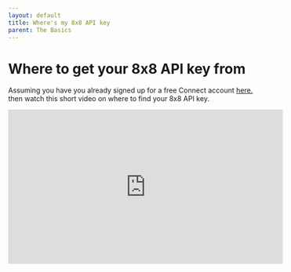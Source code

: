 ```yaml
---
layout: default
title: Where's my 8x8 API key
parent: The Basics
---
```


# Where to get your 8x8 API key from

Assuming you have you already signed up for a free Connect account [here.](https://connect.8x8.com/login/signup) then watch this short video on where to find your 8x8 API key.

<iframe width="560" height="315" src="https://www.youtube.com/embed/CF48YN0zWcE" title="YouTube video player" frameborder="0" allow="accelerometer; autoplay; clipboard-write; encrypted-media; gyroscope; picture-in-picture" allowfullscreen></iframe>

